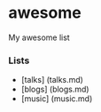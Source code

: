 # awesome
My awesome list

### Lists
+ [talks] (talks.md)
+ [blogs] (blogs.md)
+ [music] (music.md)
